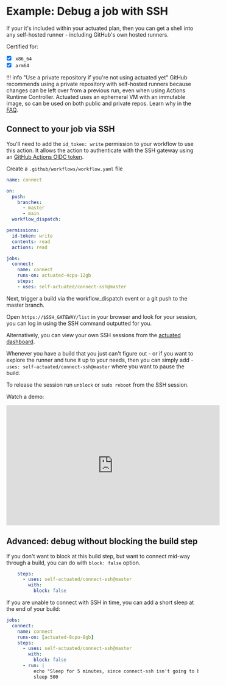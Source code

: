 # Example: Debug a job with SSH

If your it's included within your actuated plan, then you can get a shell into any self-hosted runner - including GitHub's own hosted runners.

Certified for:

- [x] `x86_64`
- [x] `arm64`

!!! info "Use a private repository if you're not using actuated yet"
    GitHub recommends using a private repository with self-hosted runners because changes can be left over from a previous run, even when using Actions Runtime Controller. Actuated uses an ephemeral VM with an immutable image, so can be used on both public and private repos. Learn why in the [FAQ](/faq).

## Connect to your job via SSH

You'll need to add the `id_token: write` permission to your workflow to use this action. It allows the action to authenticate with the SSH gateway using an [GitHub Actions OIDC token](https://docs.github.com/en/actions/deployment/security-hardening-your-deployments/about-security-hardening-with-openid-connect).

Create a `.github/workflows/workflow.yaml` file

```yaml
name: connect

on:
  push:
    branches:
      - master
      - main
  workflow_dispatch:

permissions:
  id-token: write
  contents: read
  actions: read

jobs:
  connect:
    name: connect
    runs-on: actuated-4cpu-12gb
    steps:
    - uses: self-actuated/connect-ssh@master
```

Next, trigger a build via the workflow_dispatch event or a git push to the master branch.

Open `https://$SSH_GATEWAY/list` in your browser and look for your session, you can log in using the SSH command outputted for you.

Alternatively, you can view your own SSH sessions from the [actuated dashboard](https://dashboard.actuated.com).

Whenever you have a build that you just can't figure out - or if you want to explore the runner and tune it up to your needs, then you can simply add `- uses: self-actuated/connect-ssh@master` where you want to pause the build.

To release the session run `unblock` or `sudo reboot` from the SSH session.

Watch a demo:

<iframe width="560" height="315" src="https://www.youtube.com/embed/l9VuQZ4a5pc" title="YouTube video player" frameborder="0" allow="accelerometer; autoplay; clipboard-write; encrypted-media; gyroscope; picture-in-picture" allowfullscreen></iframe>

## Advanced: debug without blocking the build step

If you don't want to block at this build step, but want to connect mid-way through a build, you can do with `block: false` option.

```yaml
    steps:
      - uses: self-actuated/connect-ssh@master
        with:
          block: false
```

If you are unable to connect with SSH in time, you can add a short sleep at the end of your build:

```yaml
jobs:
  connect:
    name: connect
    runs-on: [actuated-8cpu-8gb]
    steps:
      - uses: self-actuated/connect-ssh@master
        with:
          block: false
      - run: |
          echo "Sleep for 5 minutes, since connect-ssh isn't going to block"
          sleep 500
```

